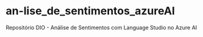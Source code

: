 # an-lise_de_sentimentos_azureAI
Repositório DIO - Análise de Sentimentos com Language Studio no Azure AI
